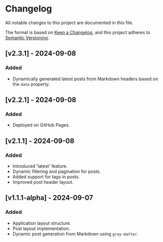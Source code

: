 # Changelog

All notable changes to this project are documented in this file.

The format is based on [Keep a Changelog](https://keepachangelog.com/en/1.0.0/), and this project adheres to [Semantic Versioning](https://semver.org/spec/v2.0.0.html).

## [v2.3.1] - 2024-09-08
### Added
- Dynamically generated latest posts from Markdown headers based on the `date` property.

## [v2.2.1] - 2024-09-08
### Added
- Deployed on GitHub Pages.

## [v2.1.1] - 2024-09-08
### Added
- Introduced 'latest' feature.
- Dynamic filtering and pagination for posts.
- Added support for tags in posts.
- Improved post header layout.

## [v1.1.1-alpha] - 2024-09-07
### Added
- Application layout structure.
- Post layout implementation.
- Dynamic post generation from Markdown using `gray-matter`.


